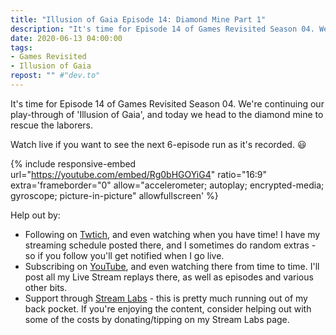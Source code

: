 ```yaml
---
title: "Illusion of Gaia Episode 14: Diamond Mine Part 1"
description: "It's time for Episode 14 of Games Revisited Season 04. We're continuing our play-through of 'Illusion of Gaia', and today we head to the diamond mine to rescue the laborers."
date: 2020-06-13 04:00:00
tags:
- Games Revisited
- Illusion of Gaia
repost: "" #"dev.to"
---
```


It's time for Episode 14 of Games Revisited Season 04. We're continuing our play-through of 'Illusion of Gaia', and today we head to the diamond mine to rescue the laborers.

Watch live if you want to see the next 6-episode run as it's recorded. :smiley:
<!--more-->

{% include responsive-embed url="https://youtube.com/embed/Rg0bHGOYiG4" ratio="16:9" extra='frameborder="0" allow="accelerometer; autoplay; encrypted-media; gyroscope; picture-in-picture" allowfullscreen' %}

Help out by:
 * Following on [Twtich](https://twitch.tv/AnonJr_Live), and even watching when you have time! I have my streaming schedule posted there, and I sometimes do random extras - so if you follow you'll get notified when I go live.
 * Subscribing on [YouTube](http://www.youtube.com/channel/UCXafqhKHbkSUIrq0LAuu0tw), and even watching there from time to time. I'll post all my Live Stream replays there, as well as episodes and various other bits.
 * Support through [Stream Labs](https://streamlabs.com/anonjr_live) - this is pretty much running out of my back pocket. If you're enjoying the content, consider helping out with some of the costs by donating/tipping on my Stream Labs page.